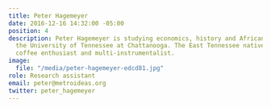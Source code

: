 ```yaml
---
title: Peter Hagemeyer
date: 2016-12-16 14:32:00 -05:00
position: 4
description: Peter Hagemeyer is studying economics, history and Africana studies at
  the University of Tennessee at Chattanooga. The East Tennessee native is also a
  coffee enthusiast and multi-instrumentalist.
image:
  file: "/media/peter-hagemeyer-edcd81.jpg"
role: Research assistant
email: peter@metroideas.org
twitter: peter_hagemeyer
---
```


